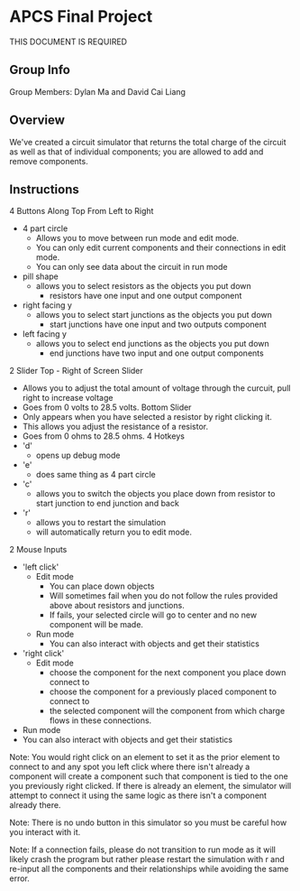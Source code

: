 # APCS Final Project
THIS DOCUMENT IS REQUIRED
## Group Info
Group Members: Dylan Ma and David Cai Liang
## Overview
We've created a circuit simulator that returns the total charge of the circuit as well as that of individual components; you are allowed to add and remove components.
## Instructions
4 Buttons Along Top From Left to Right
- 4 part circle
  - Allows you to move between run mode and edit mode.
  - You can only edit current components and their connections in edit mode.
  - You can only see data about the circuit in run mode
- pill shape
  - allows you to select resistors as the objects you put down
    - resistors have one input and one output component
- right facing y
  - allows you to select start junctions as the objects you put down
    - start junctions have one input and two outputs component
- left facing y
  - allows you to select end junctions as the objects you put down
    - end junctions have two input and one output components

2 Slider
Top - Right of Screen Slider
  - Allows you to adjust the total amount of voltage through the curcuit, pull right to increase voltage
  - Goes from 0 volts to 28.5 volts.
Bottom Slider
  - Only appears when you have selected a resistor by right clicking it.
  - This allows you adjust the resistance of a resistor.
  - Goes from 0 ohms to 28.5 ohms.
4 Hotkeys
- 'd'
  - opens up debug mode
- 'e'
  - does same thing as 4 part circle
- 'c'
  - allows you to switch the objects you place down from resistor to start junction to end junction and back
- 'r'
  - allows you to restart the simulation
  - will automatically return you to edit mode.

2 Mouse Inputs
- 'left click'
  - Edit mode
    - You can place down objects
    - Will sometimes fail when you do not follow the rules provided above about resistors and junctions.
    - If fails, your selected circle will go to center and no new component will be made.
  - Run mode
    - You can also interact with objects and get their statistics
- 'right click'
  - Edit mode
    - choose the component for the next component you place down connect to
    - choose the component for a previously placed component to connect to
    - the selected component will the component from which charge flows in these connections.
 - Run mode
  - You can also interact with objects and get their statistics

Note: You would right click on an element to set it as the prior element to connect to and any spot you left click where there isn't already a component will create a component such that component is tied to the one you previously right clicked. If there is already an element, the simulator will attempt to connect it using the same logic as there isn't a component already there.

Note: There is no undo button in this simulator so you must be careful how you interact with it.

Note: If a connection fails, please do not transition to run mode as it will likely crash the program but rather please restart the simulation with r and re-input all the components and their relationships while avoiding the same error.
